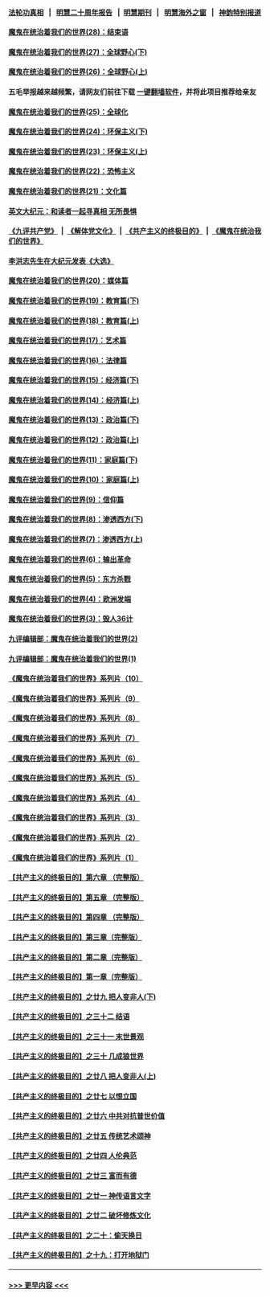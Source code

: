 #### [法轮功真相](https://github.com/gfw-breaker/truth/blob/master/README.md?t=0) &nbsp;&nbsp;|&nbsp;&nbsp; [明慧二十周年报告](https://github.com/gfw-breaker/mh-reports/blob/master/README.md?t=0) &nbsp;&nbsp;|&nbsp;&nbsp;[明慧期刊](https://github.com/gfw-breaker/mh-qikan) &nbsp;&nbsp;|&nbsp;&nbsp; [明慧海外之窗](https://github.com/gfw-breaker/mh-news/blob/master/README.md?t=0) &nbsp;&nbsp;|&nbsp;&nbsp; [神韵特别报道](https://github.com/gfw-breaker/mh-news/blob/master/shenyun.md?t=0)
#### [魔鬼在统治着我们的世界(28)：结束语](../pages/nsc422/n10936246.md?t=07060451) 
#### [魔鬼在统治着我们的世界(27)：全球野心(下)](../pages/nsc422/n10928319.md?t=07060451) 
#### [魔鬼在统治着我们的世界(26)：全球野心(上)](../pages/nsc422/n10900318.md?t=07060451) 
#### 五毛举报越来越频繁，请网友们前往下载 [一键翻墙软件](https://github.com/gfw-breaker/ssr-accounts)，并将此项目推荐给亲友
#### [魔鬼在统治着我们的世界(25)：全球化](../pages/nsc422/n10788205.md?t=07060451) 
#### [魔鬼在统治着我们的世界(24)：环保主义(下)](../pages/nsc422/n10695307.md?t=07060451) 
#### [魔鬼在统治着我们的世界(23)：环保主义(上)](../pages/nsc422/n10688613.md?t=07060451) 
#### [魔鬼在统治着我们的世界(22)：恐怖主义](../pages/nsc422/n10614727.md?t=07060451) 
#### [魔鬼在统治着我们的世界(21)：文化篇](../pages/nsc422/n10597706.md?t=07060451) 
#### [英文大纪元：和读者一起寻真相 无所畏惧](../pages/nsc422/n12542027.md?t=07060451) 
#### [《九评共产党》](https://github.com/begood0513/9ping.md/blob/master/README.md) &nbsp;|&nbsp; [《解体党文化》](../../../../jtdwh.md/blob/master/README.md)  &nbsp;|&nbsp; [《共产主义的终极目的》](../../../../gczydzjmd.md/blob/master/README.md) &nbsp;|&nbsp; [《魔鬼在统治我们的世界》](../../../../mgztzwmdsj.md/blob/master/README.md) 
#### [李洪志先生在大纪元发表《大选》](../pages/nsc422/n12534746.md?t=07060451) 
#### [魔鬼在统治着我们的世界(20)：媒体篇](../pages/nsc422/n10586579.md?t=07060451) 
#### [魔鬼在统治着我们的世界(19)：教育篇(下)](../pages/nsc422/n10564808.md?t=07060451) 
#### [魔鬼在统治着我们的世界(18)：教育篇(上)](../pages/nsc422/n10526970.md?t=07060451) 
#### [魔鬼在统治着我们的世界(17)：艺术篇](../pages/nsc422/n10499093.md?t=07060451) 
#### [魔鬼在统治着我们的世界(16)：法律篇](../pages/nsc422/n10485969.md?t=07060451) 
#### [魔鬼在统治着我们的世界(15)：经济篇(下)](../pages/nsc422/n10469975.md?t=07060451) 
#### [魔鬼在统治着我们的世界(14)：经济篇(上)](../pages/nsc422/n10457370.md?t=07060451) 
#### [魔鬼在统治着我们的世界(13)：政治篇(下)](../pages/nsc422/n10448270.md?t=07060451) 
#### [魔鬼在统治着我们的世界(12)：政治篇(上)](../pages/nsc422/n10444576.md?t=07060451) 
#### [魔鬼在统治着我们的世界(11)：家庭篇(下)](../pages/nsc422/n10440961.md?t=07060451) 
#### [魔鬼在统治着我们的世界(10)：家庭篇(上)](../pages/nsc422/n10435448.md?t=07060451) 
#### [魔鬼在统治着我们的世界(9)：信仰篇](../pages/nsc422/n10432159.md?t=07060451) 
#### [魔鬼在统治着我们的世界(8)：渗透西方(下)](../pages/nsc422/n10429603.md?t=07060451) 
#### [魔鬼在统治着我们的世界(7)：渗透西方(上)](../pages/nsc422/n10426013.md?t=07060451) 
#### [魔鬼在统治着我们的世界(6)：输出革命](../pages/nsc422/n10421536.md?t=07060451) 
#### [魔鬼在统治着我们的世界(5)：东方杀戮](../pages/nsc422/n10417707.md?t=07060451) 
#### [魔鬼在统治着我们的世界(4)：欧洲发端](../pages/nsc422/n10414890.md?t=07060451) 
#### [魔鬼在统治着我们的世界(3)：毁人36计](../pages/nsc422/n10411583.md?t=07060451) 
#### [九评编辑部：魔鬼在统治着我们的世界(2)](../pages/nsc422/n10410036.md?t=07060451) 
#### [九评编辑部：魔鬼在统治着我们的世界(1)](../pages/nsc422/n10406825.md?t=07060451) 
#### [《魔鬼在统治着我们的世界》系列片（10）](../pages/nsc422/n12292670.md?t=07060451) 
#### [《魔鬼在统治着我们的世界》系列片（9）](../pages/nsc422/n12290859.md?t=07060451) 
#### [《魔鬼在统治着我们的世界》系列片（8）](../pages/nsc422/n12287445.md?t=07060451) 
#### [《魔鬼在统治着我们的世界》系列片（7）](../pages/nsc422/n12283425.md?t=07060451) 
#### [《魔鬼在统治着我们的世界》系列片（6）](../pages/nsc422/n12282314.md?t=07060451) 
#### [《魔鬼在统治着我们的世界》系列片（5）](../pages/nsc422/n12281419.md?t=07060451) 
#### [《魔鬼在统治着我们的世界》系列片（4）](../pages/nsc422/n12274024.md?t=07060451) 
#### [《魔鬼在统治着我们的世界》系列片（3）](../pages/nsc422/n12271322.md?t=07060451) 
#### [《魔鬼在统治着我们的世界》系列片（2）](../pages/nsc422/n12269049.md?t=07060451) 
#### [《魔鬼在统治着我们的世界》系列片（1）](../pages/nsc422/n12267575.md?t=07060451) 
#### [【共产主义的终极目的】第六章 （完整版）](../pages/nsc422/n11428913.md?t=07060451) 
#### [【共产主义的终极目的】第五章 （完整版）](../pages/nsc422/n11428912.md?t=07060451) 
#### [【共产主义的终极目的】第四章 （完整版）](../pages/nsc422/n11428907.md?t=07060451) 
#### [【共产主义的终极目的】第三章（完整版）](../pages/nsc422/n11428848.md?t=07060451) 
#### [【共产主义的终极目的】第二章（完整版）](../pages/nsc422/n11428831.md?t=07060451) 
#### [【共产主义的终极目的】第一章（完整版）](../pages/nsc422/n11417651.md?t=07060451) 
#### [【共产主义的终极目的】之廿九 把人变非人(下)](../pages/nsc422/n11344140.md?t=07060451) 
#### [【共产主义的终极目的】之三十二 结语](../pages/nsc422/n11360535.md?t=07060451) 
#### [【共产主义的终极目的】之三十一 末世景观](../pages/nsc422/n11351129.md?t=07060451) 
#### [【共产主义的终极目的】之三十 几成狼世界](../pages/nsc422/n11348280.md?t=07060451) 
#### [【共产主义的终极目的】之廿八 把人变非人(上)](../pages/nsc422/n11340492.md?t=07060451) 
#### [【共产主义的终极目的】之廿七 以恨立国](../pages/nsc422/n11336944.md?t=07060451) 
#### [【共产主义的终极目的】之廿六 中共对抗普世价值](../pages/nsc422/n11324785.md?t=07060451) 
#### [【共产主义的终极目的】之廿五 传统艺术颂神](../pages/nsc422/n11296396.md?t=07060451) 
#### [【共产主义的终极目的】之廿四 人伦典范](../pages/nsc422/n11296397.md?t=07060451) 
#### [【共产主义的终极目的】之廿三 富而有德](../pages/nsc422/n11283598.md?t=07060451) 
#### [【共产主义的终极目的】之廿一 神传语言文字](../pages/nsc422/n11263265.md?t=07060451) 
#### [【共产主义的终极目的】之廿二 破坏修炼文化](../pages/nsc422/n11245728.md?t=07060451) 
#### [【共产主义的终极目的】之二十：偷天换日](../pages/nsc422/n11238846.md?t=07060451) 
#### [【共产主义的终极目的】之十九：打开地狱门](../pages/nsc422/n11206376.md?t=07060451) 

----
#### [ >>> 更早内容 <<< ](../indexes/nsc422-earlier.md)
